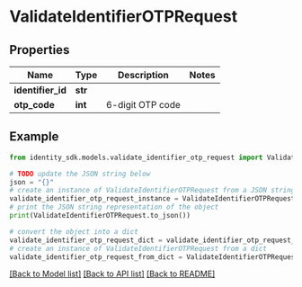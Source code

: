# ValidateIdentifierOTPRequest


## Properties

Name | Type | Description | Notes
------------ | ------------- | ------------- | -------------
**identifier_id** | **str** |  | 
**otp_code** | **int** | 6-digit OTP code | 

## Example

```python
from identity_sdk.models.validate_identifier_otp_request import ValidateIdentifierOTPRequest

# TODO update the JSON string below
json = "{}"
# create an instance of ValidateIdentifierOTPRequest from a JSON string
validate_identifier_otp_request_instance = ValidateIdentifierOTPRequest.from_json(json)
# print the JSON string representation of the object
print(ValidateIdentifierOTPRequest.to_json())

# convert the object into a dict
validate_identifier_otp_request_dict = validate_identifier_otp_request_instance.to_dict()
# create an instance of ValidateIdentifierOTPRequest from a dict
validate_identifier_otp_request_from_dict = ValidateIdentifierOTPRequest.from_dict(validate_identifier_otp_request_dict)
```
[[Back to Model list]](../README.md#documentation-for-models) [[Back to API list]](../README.md#documentation-for-api-endpoints) [[Back to README]](../README.md)


